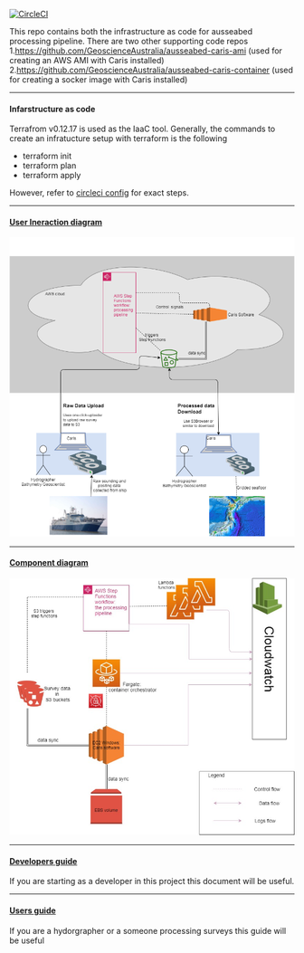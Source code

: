 
[![CircleCI](https://circleci.com/gh/GeoscienceAustralia/ausseabed-processing-pipeline.svg?style=svg&circle-token=46ef01ebd72b56ec05a514c067d23655292ac5d8)](https://circleci.com/gh/GeoscienceAustralia/ausseabed-processing-pipeline)



This repo contains both the infrastructure as code for ausseabed processing pipeline. There are two other supporting code repos
1.https://github.com/GeoscienceAustralia/ausseabed-caris-ami (used for creating an AWS AMI with Caris installed)
2.https://github.com/GeoscienceAustralia/ausseabed-caris-container (used for creating a socker image with Caris installed)


 
______________________________________________________________________________________________________________

#### Infarstructure as code
Terrafrom v0.12.17 is used as the IaaC tool.
Generally, the commands to create an infratucture setup with terraform is the following
* terraform init
* terraform plan
* terraform apply

However, refer to [circleci config](https://github.com/GeoscienceAustralia/ausseabed-processing-pipeline/blob/master/.circleci/config.yml) for exact steps.



______________________________________________________________________________________________________________

#### [User Ineraction diagram](./docs/ausseabed_processing_pipeline_component_diagram-user_interaction.png)
![](./docs/ausseabed_processing_pipeline_component_diagram-user_interaction.png?raw=true)


______________________________________________________________________________________________________________

#### [Component diagram](./docs/ausseabed_processing_pipeline_component_diagram-Components.jpg)
![](./docs/ausseabed_processing_pipeline_component_diagram-Components.jpg?raw=true)

______________________________________________________________________________________________________________

#### [Developers guide](./docs/dev_guide.md)
If you are starting as a developer in this project this document will be useful.
______________________________________________________________________________________________________________
#### [Users guide](./docs/user_guide.md)
If you are a hydorgrapher or a someone processing surveys this guide will be useful
